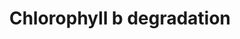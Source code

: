 ---
annotations:
- type: Pathway Ontology
  value: porphyrin and chlorophyll metabolic pathway
- type: Cell Type Ontology
  value: obsolete plant cell
authors:
- Pjaiswal
- MaintBot
- AlexanderPico
- Egonw
- DeSl
- Eweitz
description: In plants the light harvesting complex around the photosystems contain
  chlorophyll a and b pigment molecules. both Chlorophyll and b helps in photosynthesis
  by absorbing light energy. Chlorophyll b is degraded into chlorophyll a and ultimately
  into phenophytins and pheophorbides.
last-edited: 2021-05-19
organisms:
- Arabidopsis thaliana
redirect_from:
- /index.php/Pathway:WP2230
- /instance/WP2230
schema-jsonld:
- '@context': https://schema.org/
  '@id': https://wikipathways.github.io/pathways/WP2230.html
  '@type': Dataset
  creator:
    '@type': Organization
    name: WikiPathways
  description: In plants the light harvesting complex around the photosystems contain
    chlorophyll a and b pigment molecules. both Chlorophyll and b helps in photosynthesis
    by absorbing light energy. Chlorophyll b is degraded into chlorophyll a and ultimately
    into phenophytins and pheophorbides.
  keywords:
  - 7-Hydroxymethyl pheophorbide a
  - Mg-dechelatase
  - pheophorbide b
  - 7-Hydroxymethyl pheophytin a
  - (phein b)
  - (pheide a)
  - chlorophyll a
  - pheophorbide a
  - 7-Hydroxymethylchlorophyll a
  - (HCAR) EC:1.17.7.2
  - 7-hydroxymethyl chlorophyll a reductase
  - (HMPheide a)
  - (PPH) EC:3.1.1.14
  - chlorophyll b
  - pheophytin a
  - Chlorophyll b reductase (CBR)
  - (HMPhein a)
  - pheophytin b
  - (phein a)
  - (MDC)
  - EC:1.1.1.294
  - (chlb)
  - (pheide b)
  - (HMChl a)
  - pheophytinase
  license: CC0
  name: Chlorophyll b degradation
seo: CreativeWork
title: Chlorophyll b degradation
wpid: WP2230
---